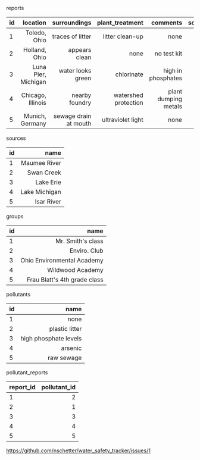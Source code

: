 reports

| id            | location            | surroundings       | plant_treatment          | comments            | source_id | group_id|
|---------------|--------------------:|-------------------:|-------------------------:|--------------------:|----------:|--------:|
|         1     | Toledo, Ohio        | traces of litter   | litter clean-up          | none                | 1         |  1      |  
|         2     | Holland, Ohio       | appears  clean     | none                     | no test kit         | 2         |  2      |
|         3     | Luna Pier, Michigan | water looks green  | chlorinate               | high in phosphates  | 3         |  3      |
|         4     | Chicago, Illinois   | nearby foundry     | watershed protection     | plant dumping metals| 4         |  4      |
|         5     | Munich, Germany     | sewage drain at mouth | ultraviolet light     | none                | 5         |  5      |

sources

|id     | name           
| ------|-------------:|
|    1  | Maumee River
|    2  | Swan Creek
|    3  | Lake Erie
|    4  | Lake Michigan
|    5  | Isar River

groups

| id | name                         |
|----|-----------------------------:|
| 1  |Mr. Smith's class             |
| 2  |Enviro. Club                  |
| 3  |Ohio Environmental Academy    |
| 4  |Wildwood Academy              |
| 5  |Frau Blatt's 4th grade class  |

pollutants

| id | name                  |
|----|----------------------:|
|1   | none                  |
|2   | plastic litter        |
|3   | high phosphate levels |
|4   | arsenic               |
|5   | raw sewage            |

pollutant_reports

|report_id|pollutant_id|
|---------|-----------:|
| 1       | 2          |
| 2       | 1          |
| 3       | 3          |
| 4       | 4          |
| 5       | 5          |

https://github.com/nschetter/water_safety_tracker/issues/1